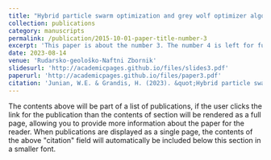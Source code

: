 ```yaml
---
title: "Hybrid particle swarm optimization and grey wolf optimizer algorithm for Controlled Source Audio-frequency Magnetotellurics (CSAMT) one-dimensional inversion modelling"
collection: publications
category: manuscripts
permalink: /publication/2015-10-01-paper-title-number-3
excerpt: 'This paper is about the number 3. The number 4 is left for future work.'
date: 2023-08-14
venue: 'Rudarsko-geološko-Naftni Zbornik'
slidesurl: 'http://academicpages.github.io/files/slides3.pdf'
paperurl: 'http://academicpages.github.io/files/paper3.pdf'
citation: 'Junian, W.E. & Grandis, H. (2023). &quot;Hybrid particle swarm optimization and grey wolf optimizer algorithm for Controlled Source Audio-frequency Magnetotellurics (CSAMT) one-dimensional inversion modelling&quot; <i>Rudarsko-geološko-Naftni Zbornik</i>. 38(3). 65–80'
---
```


The contents above will be part of a list of publications, if the user clicks the link for the publication than the contents of section will be rendered as a full page, allowing you to provide more information about the paper for the reader. When publications are displayed as a single page, the contents of the above "citation" field will automatically be included below this section in a smaller font.
